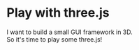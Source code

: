 # Play with three.js

<div id="three"></div>

I want to build a small GUI framework in 3D.  
So it's time to play some three.js!

<script src="http://code.jquery.com/jquery-2.0.3.min.js"></script>
<script src="/js/lib/raf.min.js"></script>
<script src="/js/lib/three.js"></script>
<script src="/js/three-hello.js"></script>
